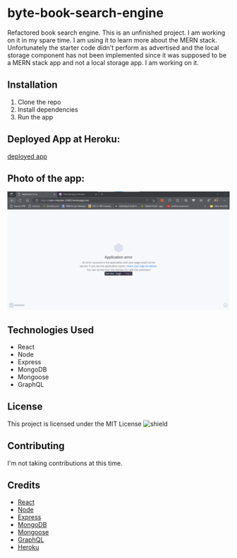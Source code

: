# byte-book-search-engine

Refactored book search engine. This is an unfinished project. I am working on it in my spare time. I am using it to learn more about the MERN stack. Unfortunately the starter code didn't perform as advertised and the local storage component has not been implemented since it was supposed to be a MERN stack app and not a local storage app. I am working on it.

## Installation

1. Clone the repo
2. Install dependencies
3. Run the app

## Deployed App at Heroku:

[deployed app](https://calm-chamber-23492.herokuapp.com/)

## Photo of the app:

![screenshot](./assets/images/screenshot.png)

## Technologies Used

- React
- Node
- Express
- MongoDB
- Mongoose
- GraphQL

## License

This project is licensed under the MIT License
![shield](https://img.shields.io/badge/license-MIT-green)

## Contributing

I'm not taking contributions at this time.

## Credits

- [React](https://reactjs.org/)
- [Node](https://nodejs.org/en/)
- [Express](https://expressjs.com/)
- [MongoDB](https://www.mongodb.com/)
- [Mongoose](https://mongoosejs.com/)
- [GraphQL](https://graphql.org/)
- [Heroku](https://www.heroku.com/)
